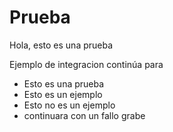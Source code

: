 # Prueba

Hola, esto es una prueba

Ejemplo de integracion continúa para

* Esto es una prueba
* Esto es un ejemplo
* Esto no es un ejemplo
* continuara con un fallo grabe


